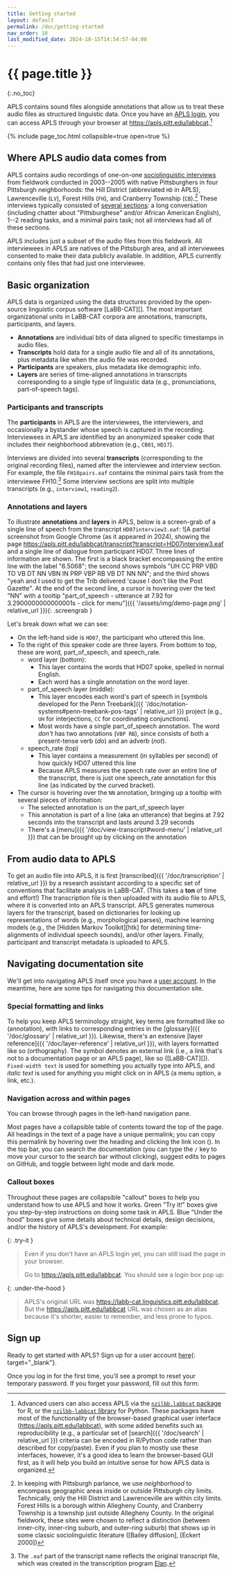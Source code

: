 ```yaml
---
title: Getting started
layout: default
permalink: /doc/getting-started
nav_order: 10
last_modified_date: 2024-10-15T14:54:57-04:00
---
```


# {{ page.title }}
{:.no_toc}

APLS contains sound files alongside annotations that allow us to treat these audio files as structured linguistic data.
Once you have an [APLS login](#sign-up), you can access APLS through your browser at <https://apls.pitt.edu/labbcat>.[^r-python]
<!-- APLS works just like any other webpage: you can use the back/forward buttons to navigate, create bookmarks, load multiple pages in tabs, etc. -->

[^r-python]: Advanced users can also access APLS via the [`nzilbb.labbcat` package](https://nzilbb.github.io/labbcat-R/) for R, or the [`nzilbb-labbcat` library](https://nzilbb.github.io/labbcat-py/) for Python. These packages have most of the functionality of the browser-based graphical user interface (https://apls.pitt.edu/labbcat), with some added benefits such as reproducibility (e.g., a particular set of [search]({{ '/doc/search' | relative_url }}) criteria can be encoded in R/Python code rather than described for copy/paste). Even if you plan to mostly use these interfaces, however, it's a good idea to learn the browser-based GUI first, as it will help you build an intuitive sense for how APLS data is organized.

{% include page_toc.html collapsible=true open=true %}


## Where APLS audio data comes from

APLS contains audio recordings of one-on-one [sociolinguistic interviews](https://languageandlife.org/about-sociolinguistics/) from fieldwork conducted in 2003--2005 with native Pittsburghers in four Pittsburgh neighborhoods: the Hill District (abbreviated `HD` in APLS), Lawrenceville (`LV`), Forest Hills (`FH`), and Cranberry Township (`CB`).[^neighborhood]
These interviews typically consisted of [several sections](https://ecampusontario.pressbooks.pub/essentialsoflinguistics2/chapter/10-5-variationist-methods-and-concepts): a long conversation (including chatter about "Pittsburghese" and/or African American English), 1--2 reading tasks, and a minimal pairs task;
not all interviews had all of these sections.

[^neighborhood]: In keeping with Pittsburgh parlance, we use _neighborhood_ to encompass geographic areas inside or outside Pittsburgh city limits. Technically, only the Hill District and Lawrenceville are within city limits. Forest Hills is a borough within Allegheny County, and Cranberry Township is a township just outside Allegheny County. In the original fieldwork, these sites were chosen to reflect a distinction (between inner-city, inner-ring suburb, and outer-ring suburb) that shows up in some classic sociolinguistic literature ([Bailey diffusion], [Eckert 2000])

APLS includes just a subset of the audio files from this fieldwork.
All interviewees in APLS are natives of the Pittsburgh area, and all interviewees consented to make their data publicly available.
In addition, APLS currently contains only files that had just one interviewee.


## Basic organization

APLS data is organized using the data structures provided by the open-source linguistic corpus software [LaBB-CAT][].
The most important organizational units in LaBB-CAT corpora are <span class="keyterm">annotations</span>, <span class="keyterm">transcripts</span>, <span class="keyterm">participants</span>, and <span class="keyterm">layers</span>.

- **Annotations** are individual bits of data aligned to specific timestamps in audio files.
- **Transcripts** hold data for a single audio file and all of its annotations, plus metadata like when the audio file was recorded.
- **Participants** are speakers, plus metadata like demographic info.
- **Layers** are series of time-aligned annotations in transcripts corresponding to a single type of linguistic data (e.g., pronunciations, part-of-speech tags).


### Participants and transcripts

The **participants** in APLS are the interviewees, the interviewers, and occasionally a bystander whose speech is captured in the recording.
Interviewees in APLS are identified by an anonymized <span class="keyterm">speaker code</span> that includes their neighborhood abbrevation (e.g., `CB01`, `HD17`).

Interviews are divided into several **transcripts** (corresponding to the original recording files), named after the interviewee and interview section.
For example, the file `FH10pairs.eaf` contains the minimal pairs task from the interviewee FH10.[^eaf]
Some interview sections are split into multiple transcripts (e.g., `interview1`, `reading2`).

[^eaf]: The `.eaf` part of the transcript name reflects the original transcript file, which was created in the transcription program [Elan](https://archive.mpi.nl/tla/elan).


### Annotations and layers

To illustrate **annotations** and **layers** in APLS, below is a screen-grab of a single <span class="keyterm">line</span> of speech from the transcript `HD07interview3.eaf`:
![A partial screenshot from Google Chrome (as it appeared in 2024), showing the page https://apls.pitt.edu/labbcat/transcript?transcript=HD07interview3.eaf and a single line of dialogue from participant HD07. Three lines of information are shown. The first is a black bracket encompassing the entire line with the label "6.5068"; the second shows symbols "UH CC PRP VBD TO VB DT NN VBN IN PRP VBP RB VB DT NN NN"; and the third shows "yeah and I used to get the Trib delivered 'cause I don't like the Post Gazette". At the end of the second line, a cursor is hovering over the text "NN" with a tooltip "part_of_speech - utterance at 7.92 for 3.2900000000000001s - click for menu"]({{ '/assets/img/demo-page.png' | relative_url }}){: .screengrab }
<!-- A better screen-grab would: (a) be narrower (not take up as much x-axis real estate), (b) be from a line that doesn't have an annoying duration -->


Let's break down what we can see:

- On the left-hand side is `HD07`, the participant who uttered this line.
- To the right of this speaker code are three layers. From bottom to top, these are <span class="layer">word</span>, <span class="layer">part_of_speech</span>, and <span class="layer">speech_rate</span>.
  - <span class="layer">word</span> layer (bottom):
    - This layer contains the words that HD07 spoke, spelled in normal English.
    - Each word has a single annotation on the <span class="layer">word</span> layer.
  - <span class="layer">part_of_speech</span> layer (middle):
    - This layer encodes each word's part of speech in [symbols developed for the Penn Treebank]({{ '/doc/notation-systems#penn-treebank-pos-tags' | relative_url }}) project (e.g., `UH` for interjections, `CC` for coordinating conjunctions).
    - Most words have a single <span class="layer">part_of_speech</span> annotation. The word _don't_ has two annotations (`VBP RB`), since consists of both a present-tense verb (_do_) and an adverb (_not_).
  - <span class="layer">speech_rate</span> (top)
    - This layer contains a measurement (in syllables per second) of how quickly HD07 uttered this line
    - Because APLS measures the speech rate over an entire line of the transcript, there is just one <span class="layer">speech_rate</span> annotation for this line (as indicated by the curved bracket).
- The cursor is hovering over the `NN` annotation, bringing up a tooltip with several pieces of information:
  - The selected annotation is on the <span class="layer">part_of_speech</span> layer
  - This annotation is part of a line (aka an <span class="layer">utterance</span>) that begins at 7.92 seconds into the transcript and lasts around 3.29 seconds
  - There's a [menu]({{ '/doc/view-transcript#word-menu' | relative_url }}) that can be brought up by clicking on the annotation


## From audio data to APLS

To get an audio file into APLS, it is first [transcribed]({{ '/doc/transcription' | relative_url }}) by a research assistant according to a specific set of conventions that facilitate analysis in LaBB-CAT.
(This takes a **ton** of time and effort!)
The transcription file is then uploaded with its audio file to APLS, where it is converted into an APLS transcript.
APLS generates numerous layers for the transcript, based on dictionaries for looking up representations of words (e.g., morphological parses), machine learning models (e.g., the [Hidden Markov Toolkit][htk] for determining time-alignments of individual speech sounds), and/or other layers.
Finally, participant and transcript metadata is uploaded to APLS.


## Navigating documentation site

We'll get into navigating APLS itself once you have a [user account](#sign-up).
In the meantime, here are some tips for navigating this documentation site.


### Special formatting and links

To help you keep APLS terminology straight, key terms are formatted like so (<span class="keyterm">annotation</span>), with links to corresponding entries in the [glossary]({{ '/doc/glossary' | relative_url }}).
Likewise, there's an extensive [layer reference]({{ '/doc/layer-reference' | relative_url }}), with layers formatted like so (<span class="layer">orthography</span>).
The symbol <!-- SVG ext --> denotes an external link (i.e., a link that's not to a documentation page or an APLS page), like so ([LaBB-CAT][]).
`Fixed-width text` is used for something you actually type into APLS, and _italic text_ is used for anything you might click on in APLS (a menu option, a link, etc.).


### Navigation across and within pages

You can browse through pages in the left-hand navigation pane.
<!-- If you're viewing this site on a mobile device, you can click = to bring up the navigation -->
Most pages have a collapsible table of contents toward the top of the page.
All headings in the text of a page have a unique permalink; 
you can copy this permalink by hovering over the heading and clicking the link icon (<!-- SVG link -->).
In the top bar, you can search the documentation (you can type the `/` key to move your cursor to the search bar without clicking), suggest edits to pages on GitHub, and toggle between light mode and dark mode.


### Callout boxes

Throughout these pages are collapsible "callout" boxes to help you understand how to use APLS and how it works.
Green "Try it!" boxes give you step-by-step instructions on doing some task in APLS.
Blue "Under the hood" boxes give some details about technical details, design decisions, and/or the history of APLS's development.
For example:

{: .try-it }
> Even if you don't have an APLS login yet, you can still load the page in your browser.
>
> Go to https://apls.pitt.edu/labbcat.
> You should see a login box pop up:
> <!-- SCREEN GRAB login box -->

{: .under-the-hood }
> APLS's original URL was https://labb-cat.linguistics.pitt.edu/labbcat.
> But the https://apls.pitt.edu/labbcat URL was chosen as an alias because it's shorter, easier to remember, and less prone to typos.


<!-- ## Terms of use -->

## Sign up

<!-- Crib from the Google Form -->

<!-- Possibly embed the Google Form -->

Ready to get started with APLS? Sign up for a user account [here](https://docs.google.com/forms/d/e/1FAIpQLSdFclWfbWZ-aM-h3Givrr4mH9T4MjyWaeQ-TpTMriC5mOcoqw/viewform){: target="_blank"}.

Once you log in for the first time, you'll see a prompt to reset your temporary password.
If you forget your password, fill out this form: 

